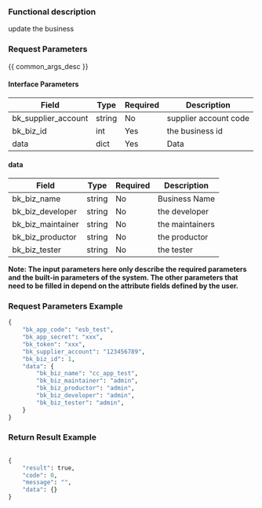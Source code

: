 ### Functional description

update the business

### Request Parameters

{{ common_args_desc }}

#### Interface Parameters

| Field      |  Type      | Required   |  Description      |
|-----------|------------|--------|------------|
| bk_supplier_account | string     | No     | supplier account code |
| bk_biz_id      | int     | Yes     | the business id |
| data           | dict    | Yes     | Data |

#### data

| Field      |  Type      | Required   |  Description      |
|-----------|------------|--------|------------|
| bk_biz_name       |  string  | No     | Business Name |
| bk_biz_developer  |  string  | No     | the developer |
| bk_biz_maintainer |  string  | No     | the maintainers |
| bk_biz_productor  |  string  | No     | the productor |
| bk_biz_tester     |  string  | No     | the tester |

**Note: The input parameters here only describe the required parameters and the built-in parameters of the system. The other parameters that need to be filled in depend on the attribute fields defined by the user.**

### Request Parameters Example

```python
{
    "bk_app_code": "esb_test",
    "bk_app_secret": "xxx",
    "bk_token": "xxx",
    "bk_supplier_account": "123456789",
    "bk_biz_id": 1,
    "data": {
        "bk_biz_name": "cc_app_test",
        "bk_biz_maintainer": "admin",
        "bk_biz_productor": "admin",
        "bk_biz_developer": "admin",
        "bk_biz_tester": "admin",
    }
}
```

### Return Result Example

```python

{
    "result": true,
    "code": 0,
    "message": "",
    "data": {}
}
```
